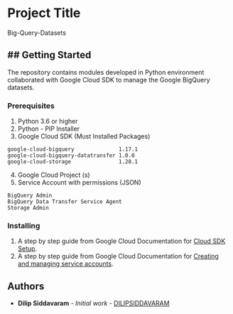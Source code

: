# Project Title

Big-Query-Datasets

## ## Getting Started
The repository contains modules developed in Python environment collaborated with Google Cloud SDK to manage the Google BigQuery datasets.

### Prerequisites
1. Python 3.6 or higher
2. Python - PIP Installer
3. Google Cloud SDK
(Must Installed Packages)
```
google-cloud-bigquery              1.17.1
google-cloud-bigquery-datatransfer 1.0.0
google-cloud-storage               1.28.1
```
4. Google Cloud Project (s)
5. Service Account with permissions (JSON)
```
BigQuery Admin
BigQuery Data Transfer Service Agent
Storage Admin
```

### Installing
1. A step by step guide from Google Cloud Documentation for [Cloud SDK Setup](https://cloud.google.com/sdk/docs/how-to). 
2. A step by step guide from Google Cloud Documentation for [Creating and managing service accounts](https://cloud.google.com/iam/docs/creating-managing-service-accounts).

## Authors

* **Dilip Siddavaram** - *Initial work* - [DILIPSIDDAVARAM](https://github.com/DILIPSIDDAVARAM)
